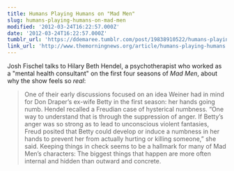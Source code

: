 ```yaml
---
title: Humans Playing Humans on "Mad Men"
slug: humans-playing-humans-on-mad-men
modified: '2012-03-24T16:22:57.000Z'
date: '2012-03-24T16:22:57.000Z'
tumblr_url: 'https://ddemaree.tumblr.com/post/19838910522/humans-playing-humans-on-mad-men'
link_url: 'http://www.themorningnews.org/article/humans-playing-humans'
---
```

Josh Fischel talks to Hilary Beth Hendel, a psychotherapist who worked as a "mental health consultant" on the first four seasons of _Mad Men_, about why the show feels so _real_:

> One of their early discussions focused on an idea Weiner had in mind for Don Draper’s ex-wife Betty in the first season: her hands going numb. Hendel recalled a Freudian case of hysterical numbness. “One way to understand that is through the suppression of anger. If Betty’s anger was so strong as to lead to unconscious violent fantasies, Freud posited that Betty could develop or induce a numbness in her hands to prevent her from actually hurting or killing someone,” she said. Keeping things in check seems to be a hallmark for many of Mad Men’s characters: The biggest things that happen are more often internal and hidden than outward and concrete.
